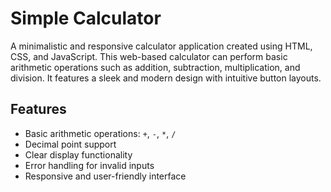# Simple Calculator

A minimalistic and responsive calculator application created using HTML, CSS, and JavaScript. This web-based calculator can perform basic arithmetic operations such as addition, subtraction, multiplication, and division. It features a sleek and modern design with intuitive button layouts.

## Features
- Basic arithmetic operations: `+`, `-`, `*`, `/`
- Decimal point support
- Clear display functionality
- Error handling for invalid inputs
- Responsive and user-friendly interface
